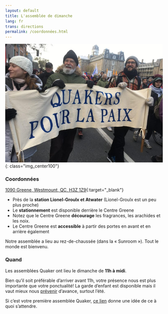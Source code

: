 ```yaml
---
layout: default
title: L'assemblée de dimanche
lang: fr
trans: directions
permalink: /coordonnées.html
---
```

![Quakers pour la paix](assets/images/mtl_homepage3.jpg){: class="img_center100"}

### Coordonnées

[1090 Greene, Westmount, QC, H3Z 1Z9](https://www.google.com/maps/search/1090%20Greene,%20Westmount,%20QC,%20H3Z%201Z9){:target="_blank"}

* Près de la **station Lionel-Groulx et Atwater** (Lionel-Groulx est un peu plus proche)
* Le **stationnement** est disponible derrière le Centre Greene
* Notez que le Centre Greene **décourage** les fragrances, les arachides et les noix.
* Le Centre Greene est **accessible** à partir des portes en avant et en arrière également

Notre assemblée a lieu au rez-de-chaussée (dans la « Sunroom »). Tout le monde est bienvenu.

### Quand

Les assemblées Quaker ont lieu le dimanche de **11h à midi**.

Bien qu’il soit préférable d’arriver avant 11h, votre présence nous est plus importante que votre ponctualité! La garde d’enfant est disponible mais il vaut mieux nous [prévenir](contact-fr.html) d’avance, surtout l’été.

Si c’est votre première assemblée Quaker, [ce lien](a_propos.html) donne une idée de ce à quoi s’attendre.
